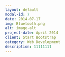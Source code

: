 ```yaml
---
layout: default
modal-id: 7
date: 2014-07-17
img: Bluetooth.png
alt: image-alt
project-date: April 2014
client: Start Bootstrap
category: Web Development
description: 11111111
---
```

